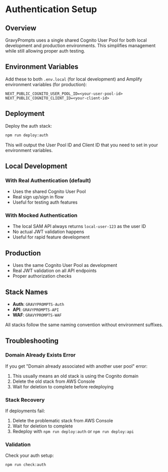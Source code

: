 # Authentication Setup

## Overview

GravyPrompts uses a single shared Cognito User Pool for both local development and production environments. This simplifies management while still allowing proper auth testing.

## Environment Variables

Add these to both `.env.local` (for local development) and Amplify environment variables (for production):

```env
NEXT_PUBLIC_COGNITO_USER_POOL_ID=<your-user-pool-id>
NEXT_PUBLIC_COGNITO_CLIENT_ID=<your-client-id>
```

## Deployment

Deploy the auth stack:
```bash
npm run deploy:auth
```

This will output the User Pool ID and Client ID that you need to set in your environment variables.

## Local Development

### With Real Authentication (default)
- Uses the shared Cognito User Pool
- Real sign up/sign in flow
- Useful for testing auth features

### With Mocked Authentication
- The local SAM API always returns `local-user-123` as the user ID
- No actual JWT validation happens
- Useful for rapid feature development

## Production

- Uses the same Cognito User Pool as development
- Real JWT validation on all API endpoints
- Proper authorization checks

## Stack Names

- **Auth**: `GRAVYPROMPTS-Auth`
- **API**: `GRAVYPROMPTS-API` 
- **WAF**: `GRAVYPROMPTS-WAF`

All stacks follow the same naming convention without environment suffixes.

## Troubleshooting

### Domain Already Exists Error

If you get "Domain already associated with another user pool" error:

1. This usually means an old stack is using the Cognito domain
2. Delete the old stack from AWS Console
3. Wait for deletion to complete before redeploying

### Stack Recovery

If deployments fail:

1. Delete the problematic stack from AWS Console
2. Wait for deletion to complete
3. Redeploy with `npm run deploy:auth` or `npm run deploy:api`

### Validation

Check your auth setup:
```bash
npm run check:auth
```